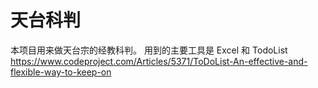 # 天台科判
本项目用来做天台宗的经教科判。
用到的主要工具是 Excel 和 TodoList 
https://www.codeproject.com/Articles/5371/ToDoList-An-effective-and-flexible-way-to-keep-on
